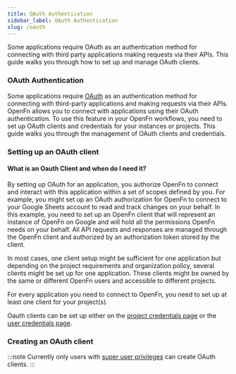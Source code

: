 ```yaml
---
title: OAuth Authentication
sidebar_label: OAuth Authentication
slug: /oauth
---
```


Some applications require OAuth as an authentication method for connecting with
third party applications making requests via their APIs. This guide walks you
through how to set up and manage OAuth clients.

### OAuth Authentication

Some applications require [OAuth](https://oauth.net/2/) as an authentication
method for connecting with third-party applications and making requests via
their APIs. OpenFn allows you to connect with applications using their OAuth
authentication. To use this feature in your OpenFn workflows, you need to set up
OAuth clients and credentials for your instances or projects. This guide walks
you through the management of OAuth clients and credentials.

### Setting up an OAuth client

#### What is an Oauth Client and when do I need it?

By setting up OAuth for an application, you authorize OpenFn to connect and
interact with this application within a set of scopes defined by you. For
example, you might set up an OAuth authorization for OpenFn to connect
to your Google Sheets account to read and track changes on your behalf. In this
example, you need to set up an OpenFn client that will represent an instance of
OpenFn on Google and will hold all the permissions OpenFn needs on your behalf.
All API requests and responses are managed through the OpenFn client and
authorized by an authorization token stored by the client.

In most cases, one client setup might be sufficient for one application but
depending on the project requirements and organization policy, several clients
might be set up for one application. These clients might be owned by the same or
different OpenFn users and accessible to different projects.

For every application you need to connect to OpenFn, you need to set up at least
one client for your project(s).

Oauth clients can be set up either on the [project credentials page](../manage-projects/manage-credentials.md) or the [user credentials page](../manage-users/user-credentials.md). 

### Creating an OAuth client 

:::note
Currently only users with [super user privileges](https://docs.openfn.org/documentation/manage-projects/user-roles-permissions#super-user-privileges) can create OAuth clients.
::: 